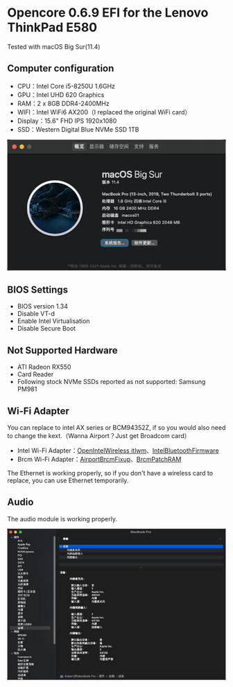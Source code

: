 # Opencore 0.6.9 EFI for the Lenovo ThinkPad E580

Tested with macOS Big Sur(11.4)

## Computer configuration

* CPU：Intel Core i5-8250U 1.6GHz
* GPU：Intel UHD 620 Graphics
* RAM：2 x 8GB DDR4-2400MHz
* WIFI：Intel WiFi6 AX200（I replaced the original WiFi card）
* Display：15.6" FHD IPS 1920x1080
* SSD：Western Digital Blue NVMe SSD 1TB

![image-20210530223216115](assets/image-20210530223216115.png)

## BIOS Settings

* BIOS version 1.34
* Disable VT-d
* Enable Intel Virtualisation
* Disable Secure Boot

## Not Supported Hardware

* ATI Radeon RX550
* Card Reader
* Following stock NVMe SSDs reported as not supported: Samsung PM981

## Wi-Fi Adapter

You can replace to intel AX series or BCM94352Z, if so you would also need to change the kext.（Wanna Airport？Just get Broadcom card）

* Intel Wi-Fi Adapter：[OpenIntelWireless itlwm](https://github.com/OpenIntelWireless/itlwm)、[IntelBluetoothFirmware](https://github.com/OpenIntelWireless/IntelBluetoothFirmware)
* Brcm  Wi-Fi Adapter：[AirportBrcmFixup](https://github.com/acidanthera/AirportBrcmFixup)、[BrcmPatchRAM](https://github.com/acidanthera/BrcmPatchRAM)

The Ethernet  is working properly, so if you don't have a wireless card to replace, you can use Ethernet temporarily.

## Audio

The audio module is working properly.

![image-20210530234436889](assets/image-20210530234436889.png)

